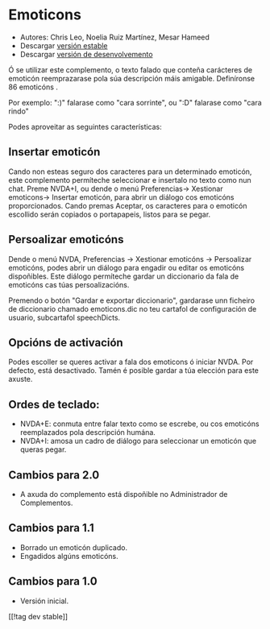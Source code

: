 # Emoticons #

* Autores: Chris Leo, Noelia Ruiz Martínez, Mesar Hameed
* Descargar [versión estable][1]
* Descargar [versión de desenvolvemento][2]

Ó se utilizar este complemento, o texto falado que conteña carácteres de
emoticón reemprazarase pola súa descripción máis amigable.  Definíronse 86
emoticóns .

Por exemplo: ":)" falarase como "cara sorrinte", ou ":D" falarase como "cara
rindo"

Podes aproveitar as seguintes características:

## Insertar emoticón ##

Cando non esteas seguro dos caracteres para un determinado emoticón, este complemento permíteche seleccionar e insertalo no texto como nun chat.
Preme NVDA+I, ou dende o menú Preferencias-> Xestionar emoticons-> Insertar emoticón, para abrir un diálogo 
cos emoticóns proporcionados.
Cando premas Aceptar, os caracteres para o emoticón escollido serán copiados o portapapeis, listos para se pegar.


## Persoalizar emoticóns ##

Dende o menú NVDA, Preferencias -> Xestionar emoticóns -> Persoalizar emoticóns, podes abrir un diálogo para engadir ou editar os emoticóns dispoñibles.
Este diálogo permíteche gardar un diccionario da fala de emoticóns cas túas persoalizacións.

Premendo o botón "Gardar e exportar diccionario", gardarase unn ficheiro de
diccionario chamado emoticons.dic  no teu  cartafol de configuración de
usuario, subcartafol speechDicts.


## Opcións de activación ##

Podes escoller se queres activar a fala dos emoticons ó iniciar NVDA. Por
defecto, está desactivado. Tamén é posible gardar a túa elección para este
axuste.

## Ordes de teclado: ##

*	NVDA+E: conmuta entre falar texto como se escrebe, ou cos emoticóns
  reemplazados pola descripción humána.
*	NVDA+I: amosa un cadro de diálogo para seleccionar un emoticón que queras
  pegar.


## Cambios para 2.0 ##

* A axuda do complemento está dispoñible no Administrador de Complementos.

## Cambios para 1.1 ##

* Borrado un emoticón duplicado.
* Engadidos algúns emoticóns.

## Cambios para 1.0 ##

* Versión inicial.

[[!tag dev stable]]

[1]: http://addons.nvda-project.org/files/get.php?file=emo

[2]: http://addons.nvda-project.org/files/get.php?file=emo-dev
